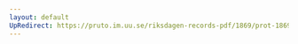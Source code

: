 ```yaml
---
layout: default
UpRedirect: https://pruto.im.uu.se/riksdagen-records-pdf/1869/prot-1869--fk--410/prot-1869--fk--410_030.pdf
---
```

